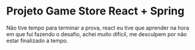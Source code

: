# Projeto Game Store React + Spring
Não tive tempo para terminar a prova, react eu tive que aprender na hora em que fui fazendo o desafio, achei muito difícil, me desculpem por não estar finalizado a tempo.

